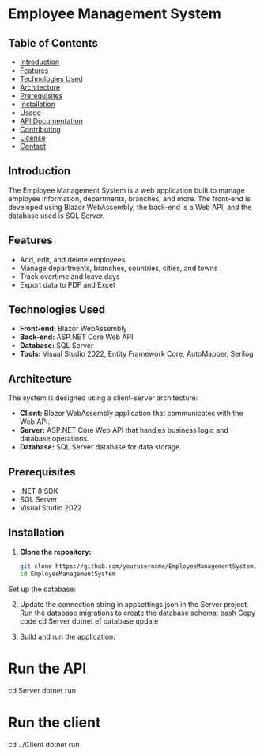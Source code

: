 # Employee Management System

## Table of Contents
- [Introduction](#introduction)
- [Features](#features)
- [Technologies Used](#technologies-used)
- [Architecture](#architecture)
- [Prerequisites](#prerequisites)
- [Installation](#installation)
- [Usage](#usage)
- [API Documentation](#api-documentation)
- [Contributing](#contributing)
- [License](#license)
- [Contact](#contact)

## Introduction
The Employee Management System is a web application built to manage employee information, departments, branches, and more. The front-end is developed using Blazor WebAssembly, the back-end is a Web API, and the database used is SQL Server.

## Features
- Add, edit, and delete employees
- Manage departments, branches, countries, cities, and towns
- Track overtime and leave days
- Export data to PDF and Excel

## Technologies Used
- **Front-end:** Blazor WebAssembly
- **Back-end:** ASP.NET Core Web API
- **Database:** SQL Server
- **Tools:** Visual Studio 2022, Entity Framework Core, AutoMapper, Serilog

## Architecture
The system is designed using a client-server architecture:
- **Client:** Blazor WebAssembly application that communicates with the Web API.
- **Server:** ASP.NET Core Web API that handles business logic and database operations.
- **Database:** SQL Server database for data storage.

## Prerequisites
- .NET 8 SDK
- SQL Server
- Visual Studio 2022

## Installation
1. **Clone the repository:**
   ```bash
   git clone https://github.com/yourusername/EmployeeManagementSystem.git
   cd EmployeeManagementSystem
Set up the database:

2. Update the connection string in appsettings.json in the Server project.
Run the database migrations to create the database schema:
bash
Copy code
cd Server
dotnet ef database update

3. Build and run the application:
# Run the API
cd Server
dotnet run

# Run the client
cd ../Client
dotnet run

